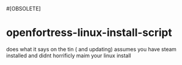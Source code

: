 #[OBSOLETE]

# openfortress-linux-install-script
does what it says on the tin ( and updating)
assumes you have steam installed and didnt horrificly maim your linux install
